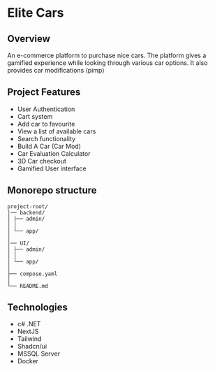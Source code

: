 # Elite Cars

## Overview

An e-commerce platform to purchase nice cars.
The platform gives a gamified experience while looking through various car options.
It also provides car modifications (pimp)

## Project Features

- User Authentication
- Cart system
- Add car to favourite
- View a list of available cars
- Search functionality
- Build A Car (Car Mod)
- Car Evaluation Calculator
- 3D Car checkout
- Gamified User interface

## Monorepo structure

```
project-root/
│── backend/
│ ├── admin/
│ │
│ └── app/
│
│── UI/
│ ├── admin/
│ │
│ └── app/
│
├── compose.yaml
│
└── README.md
```

## Technologies

- c# .NET
- NextJS
- Tailwind
- Shadcn/ui
- MSSQL Server
- Docker
